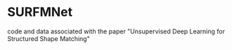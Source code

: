 # SURFMNet
code and data associated with the paper "Unsupervised Deep Learning for Structured Shape Matching"
